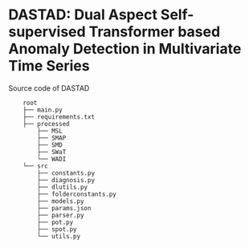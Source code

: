 # DASTAD: Dual Aspect Self-supervised Transformer based Anomaly Detection in Multivariate Time Series
Source code of DASTAD

```
    root
    ├── main.py
    ├── requirements.txt
    ├── processed   
        ├── MSL
        ├── SMAP
        ├── SMD
        ├── SWaT
        └── WADI
    └── src
        ├── constants.py
        ├── diagnosis.py
        ├── dlutils.py
        ├── folderconstants.py
        ├── models.py
        ├── params.json
        ├── parser.py
        ├── pot.py
        ├── spot.py
        └── utils.py
        

